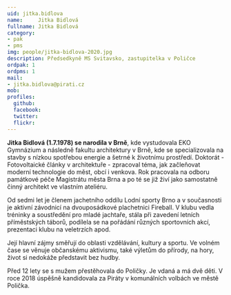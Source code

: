 ```yaml
---
uid: jitka.bidlova
name:     Jitka Bidlová
fullname: Jitka Bidlová
category:
- pak
- pms
img: people/jitka-bidlova-2020.jpg
description: Předsedkyně MS Svitavsko, zastupitelka v Poličce
ordpak: 1
ordpms: 1
mail: 
- jitka.bidlova@pirati.cz
mob:
profiles:
  github:
  facebook:
  twitter:
  flickr:
---
```


**Jitka Bidlová (1.7.1978) se narodila v Brně**, kde vystudovala EKO Gymnázium a následně fakultu architektury v Brně, kde se specializovala na stavby s nízkou spotřebou energie a šetrné k životnímu prostředí. Doktorát - Fotovoltaické články v architektuře - zpracoval téma, jak začleňovat moderní technologie do měst, obcí i venkova. Rok pracovala na odboru památkové péče Magistrátu města Brna a po té se již živí jako samostatně činný architekt ve vlastním ateliéru.


Od sedmi let je členem jachetního oddílu Lodní sporty Brno a v současnosti je aktivní závodnicí na dvouposádkové plachetnici Fireball. V klubu vedla tréninky a soustředění pro mladé jachtaře, stála při zavedení letních příměstských táborů, podílela se na pořádání různých sportovních akcí, prezentaci klubu na veletrzích apod.


Její hlavní zájmy směřují do oblasti vzdělávání, kultury a sportu. Ve volném čase se věnuje občanskému aktivismu, také výletům do přírody, na hory, život si nedokáže představit bez hudby.


Před 12 lety se s mužem přestěhovala do Poličky. Je vdaná a má dvě děti.
V roce 2018 úspěšně kandidovala za Piráty v komunálních volbách ve městě Polička.
